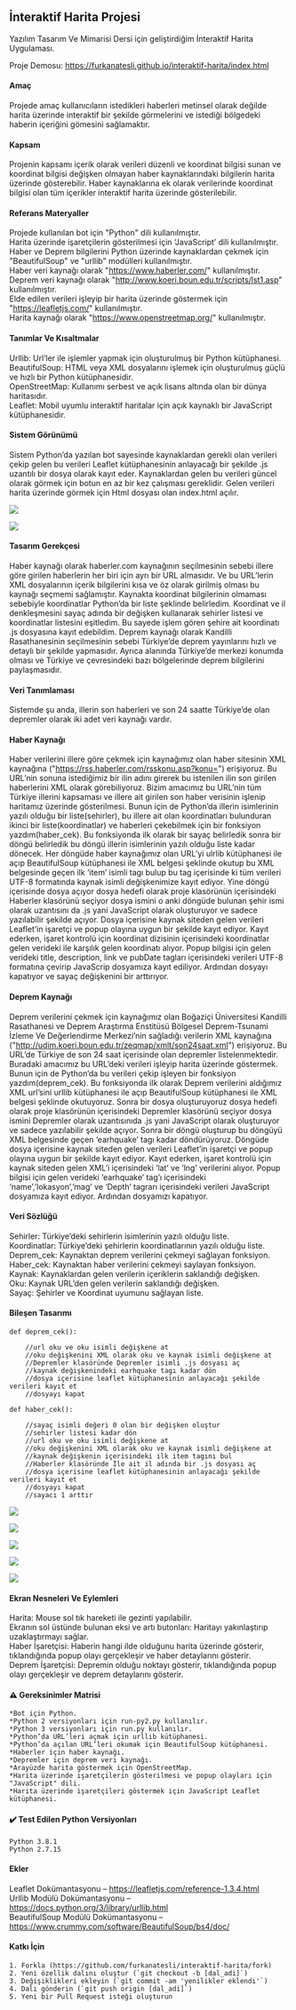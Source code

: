 ## İnteraktif Harita Projesi

Yazılım Tasarım Ve Mimarisi Dersi için geliştirdiğim İnteraktif Harita Uygulaması.

Proje Demosu: https://furkanatesli.github.io/interaktif-harita/index.html</br>

#### Amaç

Projede amaç kullanıcıların istedikleri haberleri metinsel olarak değilde harita üzerinde interaktif bir şekilde görmelerini ve istediği bölgedeki haberin içeriğini gömesini sağlamaktır.

#### Kapsam

Projenin kapsamı içerik olarak verileri düzenli ve koordinat bilgisi sunan ve koordinat bilgisi değişken olmayan haber kaynaklarındaki bilgilerin harita üzerinde gösterebilir. Haber kaynaklarına ek olarak verilerinde koordinat bilgisi olan tüm içerikler interaktif harita üzerinde gösterilebilir.

#### Referans Materyaller

Projede kullanılan bot için "Python" dili kullanılmıştır.</br>
Harita üzerinde işaretçilerin gösterilmesi için ‘JavaScript’ dili kullanılmıştır.</br>
Haber ve Deprem bilgilerini Python üzerinde kaynaklardan çekmek için "BeautifulSoup" ve "urllib" modülleri kullanılmıştır.</br>
Haber veri kaynağı olarak "https://www.haberler.com/" kullanılmıştır.</br>
Deprem veri kaynağı olarak "http://www.koeri.boun.edu.tr/scripts/lst1.asp" kullanılmıştır.</br>
Elde edilen verileri işleyip bir harita üzerinde göstermek için "https://leafletjs.com/" kullanılmıştır.</br>
Harita kaynağı olarak "https://www.openstreetmap.org/" kullanılmıştır.</br>

#### Tanımlar Ve Kısaltmalar

Urllib: Url’ler ile işlemler yapmak için oluşturulmuş bir Python kütüphanesi.</br>
BeautifulSoup: HTML veya XML dosyalarını işlemek için oluşturulmuş güçlü ve hızlı bir Python kütüphanesidir.</br>
OpenStreetMap: Kullanımı serbest ve açık lisans altında olan bir dünya haritasıdır.</br>
Leaflet: Mobil uyumlu interaktif haritalar için açık kaynaklı bir JavaScript kütüphanesidir.</br>

#### Sistem Görünümü

Sistem Python’da yazılan bot sayesinde kaynaklardan gerekli olan verileri çekip gelen bu verileri Leaflet kütüphanesinin anlayacağı bir şekilde .js uzantılı bir dosya olarak kayıt eder. Kaynaklardan gelen bu verileri güncel olarak görmek için botun en az bir kez çalışması gereklidir. Gelen verileri harita üzerinde görmek için Html dosyası olan index.html açılır.

![](medya/4.jpg)

![](medya/5.jpg)

#### Tasarım Gerekçesi

Haber kaynağı olarak haberler.com kaynağının seçilmesinin sebebi illere göre girilen haberlerin
her biri için ayrı bir URL almasıdır. Ve bu URL’lerin XML dosyalarının içerik bilgilerini kısa ve öz olarak girilmiş olması bu kaynağı seçmemi sağlamıştır. Kaynakta koordinat bilgilerinin olmaması sebebiyle koordinatlar Python’da bir liste şeklinde belirledim. Koordinat ve il denkleşmesini sayaç adında bir değişken kullanarak sehirler listesi ve koordinatlar listesini eşitledim. Bu sayede işlem gören şehire ait koordinatı .js dosyasına kayıt edebildim.
Deprem kaynağı olarak Kandilli Rasathanesinin seçilmesinin sebebi Türkiye’de deprem yayınlarını hızlı ve detaylı bir şekilde yapmasıdır. Ayrıca alanında Türkiye’de merkezi konumda olması ve Türkiye ve çevresindeki bazı bölgelerinde deprem bilgilerini paylaşmasıdır.

#### Veri Tanımlaması

Sistemde şu anda, illerin son haberleri ve son 24 saatte Türkiye’de olan depremler olarak iki adet veri kaynağı vardır.

#### Haber Kaynağı

Haber verilerini illere göre çekmek için kaynağımız olan haber sitesinin XML kaynağına ("https://rss.haberler.com/rsskonu.asp?konu=") erişiyoruz. Bu URL’nin sonuna istediğimiz bir ilin adını girerek bu istenilen ilin son girilen haberlerini XML olarak görebiliyoruz. Bizim amacımız bu URL’nin tüm Türkiye illerini kapsaması ve illere ait girilen son haber verisinin işlenip haritamız üzerinde gösterilmesi. Bunun için de Python’da illerin isimlerinin yazılı olduğu bir liste(sehirler), bu illere ait olan koordinatları bulunduran ikinci bir liste(koordinatlar) ve haberleri çekebilmek için bir fonksiyon yazdım(haber_cek). Bu fonksiyonda ilk olarak bir sayaç belirledik sonra bir döngü belirledik bu döngü illerin isimlerinin yazılı olduğu liste kadar dönecek. Her döngüde haber kaynağımız olan URL’yi ulrlib kütüphanesi ile açıp BeautifulSoup kütüphanesi ile XML belgesi şeklinde okutup bu XML belgesinde geçen ilk ‘item’ isimli tagı bulup bu tag içerisinde ki tüm verileri UTF-8 formatında kaynak isimli değişkenimize kayıt ediyor. Yine döngü içerisinde dosya açıyor dosya hedefi olarak proje klasörünün içerisindeki Haberler klasörünü seçiyor dosya ismini o anki döngüde bulunan şehir ismi olarak uzantısını da .js yani JavaScript olarak oluşturuyor ve sadece yazılabilir şekilde açıyor. Dosya içerisine kaynak siteden gelen verileri Leaflet’in işaretçi ve popup olayına uygun bir şekilde kayıt ediyor. Kayıt ederken, işaret kontrolü için koordinat dizisinin içerisindeki koordinatlar gelen verideki ile karşılık gelen koordinatı alıyor. Popup bilgisi için gelen verideki title, description, link ve pubDate tagları içerisindeki verileri UTF-8 formatına çevirip JavaScrip dosyamıza kayıt ediliyor. Ardından dosyayı kapatıyor ve sayaç değişkenini bir arttırıyor.

#### Deprem Kaynağı

Deprem verilerini çekmek için kaynağımız olan Boğaziçi Üniversitesi Kandilli Rasathanesi ve Deprem Araştırma Enstitüsü Bölgesel Deprem-Tsunami İzleme Ve Değerlendirme Merkezi’nin sağladığı verilerin XML kaynağına ("http://udim.koeri.boun.edu.tr/zeqmap/xmlt/son24saat.xml") erişiyoruz. Bu URL’de Türkiye de son 24 saat içerisinde olan depremler listelenmektedir. Buradaki amacımız bu URL’deki verileri işleyip harita üzerinde göstermek. Bunun için de Python’da bu verileri çekip işleyen bir fonksiyon yazdım(deprem_cek). Bu fonksiyonda ilk olarak Deprem verilerini aldığımız XML url’sini urllib kütüphanesi ile açıp BeautifulSoup kütüphanesi ile XML belgesi şeklinde okutuyoruz. Sonra bir dosya oluşturuyoruz dosya hedefi olarak proje klasörünün içerisindeki Depremler klasörünü seçiyor dosya ismini Depremler olarak uzantısınıda .js yani JavaScript olarak oluşturuyor ve sadece yazılabilir şekilde açıyor. Sonra bir döngü oluşturup bu döngüyü XML belgesinde geçen ‘earhquake’ tagı kadar döndürüyoruz. Döngüde dosya içerisine kaynak siteden gelen verileri Leaflet’in işaretçi ve popup olayına uygun bir şekilde kayıt ediyor.
Kayıt ederken, işaret kontrolü için kaynak siteden gelen XML’i içerisindeki ‘lat’ ve ‘lng’ verilerini alıyor. Popup bilgisi için gelen verideki ‘earhquake’ tag’ı içerisindeki ‘name’,’lokasyon’,’mag’ ve ‘Depth’ tagrarı içerisindeki verileri JavaScript dosyamıza kayıt ediyor. Ardından dosyamızı kapatıyor.

#### Veri Sözlüğü

Sehirler: Türkiye’deki sehirlerin isimlerinin yazılı olduğu liste.</br>
Koordinatlar: Türkiye’deki şehirlerin koordinatlarının yazılı olduğu liste.</br>
Deprem_cek: Kaynaktan deprem verilerini çekmeyi sağlayan fonksiyon.</br>
Haber_cek: Kaynaktan haber verilerini çekmeyi saylayan fonksiyon.</br>
Kaynak: Kaynaklardan gelen verilerin içeriklerin saklandığı değişken.</br>
Oku: Kaynak URL’den gelen verilerin saklandığı değişken.</br>
Sayaç: Şehirler ve Koordinat uyumunu sağlayan liste.</br>

#### Bileşen Tasarımı
```
def deprem_cek():

	//url oku ve oku isimli değişkene at
	//oku değişkenini XML olarak oku ve kaynak isimli değişkene at	
	//Depremler klasöründe Depremler isimli .js dosyası aç	
	//kaynak değişkenindeki earhquake tagı kadar dön	
	//dosya içerisine leaflet kütüphanesinin anlayacağı şekilde verileri kayıt et	
	//dosyayı kapat	
```
```
def haber_cek():

	//sayaç isimli değeri 0 olan bir değişken oluştur
	//sehirler listesi kadar dön
	//url oku ve oku isimli değişkene at
	//oku değişkenini XML olarak oku ve kaynak isimli değişkene at
	//kaynak değişkenin içerisindeki ilk item tagını bul
	//Haberler klasöründe İle ait il adında bir .js dosyası aç
	//dosya içerisine leaflet kütüphanesinin anlayacağı şekilde verileri kayıt et
	//dosyayı kapat
	//sayacı 1 arttır
```
![](medya/6.png)

![](medya/7.png)

![](medya/8.png)

![](medya/9.png)

![](medya/10.png)

#### Ekran Nesneleri Ve Eylemleri

Harita: Mouse sol tık hareketi ile gezinti yapılabilir.</br>
Ekranın sol üstünde bulunan eksi ve artı butonları: Haritayı yakınlaştırıp uzaklaştırmayı sağlar.</br>
Haber İşaretçisi: Haberin hangi ilde olduğunu harita üzerinde gösterir, tıklandığında popup olayı gerçekleşir ve haber detaylarını gösterir.</br>
Deprem İşaretçisi: Depremin olduğu noktayı gösterir, tıklandığında popup olayı gerçekleşir ve deprem detaylarını gösterir.</br>

#### :warning: Gereksinimler Matrisi
```
*Bot için Python.
*Python 2 versiyonları için run-py2.py kullanılır.
*Python 3 versiyonları için run.py kullanılır.
*Python’da URL’leri açmak için urllib kütüphanesi.
*Python’da açılan URL’leri okumak için BeautifulSoup kütüphanesi.
*Haberler için haber kaynağı.
*Depremler için deprem veri kaynağı.
*Arayüzde harita göstermek için OpenStreetMap.
*Harita üzerinde işaretçilerin gösterilmesi ve popup olayları için "JavaScript" dili.
*Harita üzerinde işaretçileri göstermek için JavaScript Leaflet kütüphanesi.

```
#### :heavy_check_mark: Test Edilen Python Versiyonları
```
Python 3.8.1
Python 2.7.15
```

#### Ekler

Leaflet Dokümantasyonu – https://leafletjs.com/reference-1.3.4.html</br>
Urllib Modülü Dokümantasyonu – https://docs.python.org/3/library/urllib.html</br>
BeautifulSoup Modülü Dokümantasyonu – https://www.crummy.com/software/BeautifulSoup/bs4/doc/</br>

#### Katkı İçin

	1. Forkla (https://github.com/furkanatesli/interaktif-harita/fork)
	2. Yeni özellik dalını oluştur (`git checkout -b [dal_adi]`)
	3. Değişiklikleri ekleyin (`git commit -am 'yenilikler eklendi'`)
	4. Dalı gönderin (`git push origin [dal_adi]`)
	5. Yeni bir Pull Request isteği oluşturun
